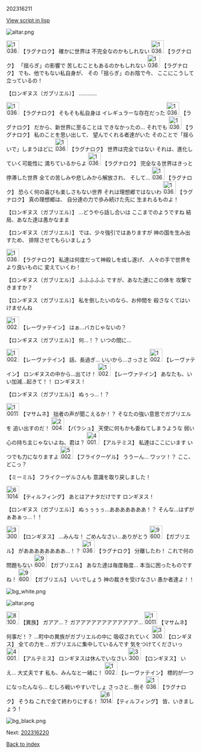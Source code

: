 202316211

[View script in lisp](../scripts/202316211.txt)

![altar.png](../images/backgrounds/altar.png)

<img src="../images/units/103611.png" alt="103611.png" height="34"/>
【ラグナロク】
確かに世界は
不完全なのかもしれない

<img src="../images/units/103611.png" alt="103611.png" height="34"/>
【ラグナロク】
「揺らぎ」の影響で
苦しむこともあるのかもしれない

<img src="../images/units/103611.png" alt="103611.png" height="34"/>
【ラグナロク】
でも、他でもない私自身が、
その「揺らぎ」のお陰で今、
ここにこうして立っているの！

【ロンギヌス（ガブリエル）】
…………

<img src="../images/units/103611.png" alt="103611.png" height="34"/>
【ラグナロク】
そもそも私自身は
イレギュラーな存在だった

<img src="../images/units/103611.png" alt="103611.png" height="34"/>
【ラグナロク】
だから、新世界に至ることは
できなかったの…
それでも

<img src="../images/units/103611.png" alt="103611.png" height="34"/>
【ラグナロク】
私のことを思い出して、
望んでくれる者達がいた
そのことで「揺らいで」しまうほどに

<img src="../images/units/103611.png" alt="103611.png" height="34"/>
【ラグナロク】
世界は完全ではない
それは、進化していく可能性に
満ちているからよ

<img src="../images/units/103611.png" alt="103611.png" height="34"/>
【ラグナロク】
完全なる世界はきっと停滞した世界
全ての苦しみや悲しみから解放され、
そして…

<img src="../images/units/103611.png" alt="103611.png" height="34"/>
【ラグナロク】
恐らく何の喜びも楽しさもない世界
それは理想郷ではないわ

<img src="../images/units/103611.png" alt="103611.png" height="34"/>
【ラグナロク】
真の理想郷は、
自分達の力で歩み続けた先に
生まれるものよ！

【ロンギヌス（ガブリエル）】
…どうやら話し合いは
ここまでのようですね
結局、あなた達は愚かなまま

【ロンギヌス（ガブリエル）】
では、少々強引ではありますが
神の国を生み出すため、
排除させてもらいましょう

<img src="../images/units/103611.png" alt="103611.png" height="34"/>
【ラグナロク】
私達は何度だって神殺しを成し遂げ、
人々の手で世界をより良いものに
変えていくわ！

【ロンギヌス（ガブリエル）】
ふふふふふ
ですが、あなた達にこの体を
攻撃できますか？

【ロンギヌス（ガブリエル）】
私を倒したいのなら、お仲間を
殺さなくてはいけませんね

<img src="../images/units/100221.png" alt="100221.png" height="34"/>
【レーヴァテイン】
はぁ…バカじゃないの？

【ロンギヌス（ガブリエル）】
何…！？
いつの間に…

<img src="../images/units/100221.png" alt="100221.png" height="34"/>
【レーヴァテイン】
話、長過ぎ…
いいから…さっさと

<img src="../images/units/100221.png" alt="100221.png" height="34"/>
【レーヴァテイン】
ロンギヌスの中から…出てけ！

<img src="../images/units/100221.png" alt="100221.png" height="34"/>
【レーヴァテイン】
あなたも、いい加減…起きて！！
ロンギヌス！

【ロンギヌス（ガブリエル）】
ぬぅっ…！？

<img src="../images/units/100111.png" alt="100111.png" height="34"/>
【マサムネ】
拙者の声が聞こえるか！？
そなたの強い意思でガブリエルを
追い出すのだ！

<img src="../images/units/200411.png" alt="200411.png" height="34"/>
【パラシュ】
天使に何もかも委ねてしまうような
弱い心の持ち主じゃないよね、君は？

<img src="../images/units/400131.png" alt="400131.png" height="34"/>
【アルテミス】
私達はここにいます
いつでも力になりますよ

<img src="../images/units/500211.png" alt="500211.png" height="34"/>
【フライクーゲル】
ううーん…
ワッツ！？
ここ、どこっ？

【ミーミル】
フライクーゲルさんも
意識を取り戻しました！

<img src="../images/units/6101441.png" alt="6101441.png" height="34"/>
【ティルフィング】
あとはアナタだけです
ロンギヌス！

【ロンギヌス（ガブリエル）】
ぬぅぅぅぅ…あああああああ！？
そんな…はずがぁあぁっ…！！

<img src="../images/units/3300111.png" alt="3300111.png" height="34"/>
【ロンギヌス】
…みんな！
ごめんなさい…ありがとう

<img src="../images/units/960030.png" alt="960030.png" height="34"/>
【ガブリエル】
がああああああああ…！？

<img src="../images/units/103611.png" alt="103611.png" height="34"/>
【ラグナロク】
分離したわ！
これで何の問題もない

<img src="../images/units/960030.png" alt="960030.png" height="34"/>
【ガブリエル】
あなた達は毎度毎度…
本当に困ったものですね！

<img src="../images/units/960030.png" alt="960030.png" height="34"/>
【ガブリエル】
いいでしょう
神の裁きを受けなさい
愚か者達よ！！

![bg_white.png](../images/backgrounds/bg_white.png)

![altar.png](../images/backgrounds/altar.png)

<img src="../images/units/810004.png" alt="810004.png" height="34"/>
【異族】
ガアア…？
ガアアアアアアアアアアアア…

<img src="../images/units/100111.png" alt="100111.png" height="34"/>
【マサムネ】
何事だ！？
…町中の異族がガブリエルの中に
吸収されていく

<img src="../images/units/3300111.png" alt="3300111.png" height="34"/>
【ロンギヌス】
全ての力を…
ガブリエルに集中しているんです
気をつけてくださいっ

<img src="../images/units/400131.png" alt="400131.png" height="34"/>
【アルテミス】
ロンギヌスは休んでいなさい

<img src="../images/units/3300111.png" alt="3300111.png" height="34"/>
【ロンギヌス】
いえ…
大丈夫です
私も、みんなと一緒に！

<img src="../images/units/100221.png" alt="100221.png" height="34"/>
【レーヴァテイン】
標的が一つになったんなら…
むしろ戦いやすいでしょ
さっさと…倒そ

<img src="../images/units/103611.png" alt="103611.png" height="34"/>
【ラグナロク】
そうね
これで全て終わりにする！

<img src="../images/units/6101441.png" alt="6101441.png" height="34"/>
【ティルフィング】
皆、いきましょう！

![bg_black.png](../images/backgrounds/bg_black.png)


Next: [202316220](202316220.md)

[Back to index](index.md)
